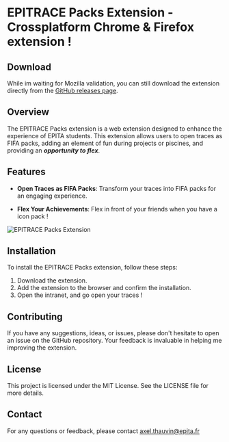 # EPITRACE Packs Extension - Crossplatform Chrome & Firefox extension !

## Download

While im waiting for Mozilla validation, you can still download the extension directly from the [GitHub releases page](https://github.com/Axthauvin/epitrace-packs/releases/tag/1.0.1).

## Overview

The EPITRACE Packs extension is a web extension designed to enhance the experience of EPITA students. This extension allows users to open traces as FIFA packs, adding an element of fun during projects or piscines, and providing an **_opportunity to flex_**.

## Features

- **Open Traces as FIFA Packs**: Transform your traces into FIFA packs for an engaging experience.

- **Flex Your Achievements**: Flex in front of your friends when you have a icon pack !

![EPITRACE Packs Extension](./images_github/illustration.gif)

## Installation

To install the EPITRACE Packs extension, follow these steps:

1. Download the extension.
2. Add the extension to the browser and confirm the installation.
3. Open the intranet, and go open your traces !

## Contributing

If you have any suggestions, ideas, or issues, please don't hesitate to open an issue on the GitHub repository. Your feedback is invaluable in helping me improving the extension.

## License

This project is licensed under the MIT License. See the LICENSE file for more details.

## Contact

For any questions or feedback, please contact [axel.thauvin@epita.fr](mailto:axel.thauvin@epita.fr)
